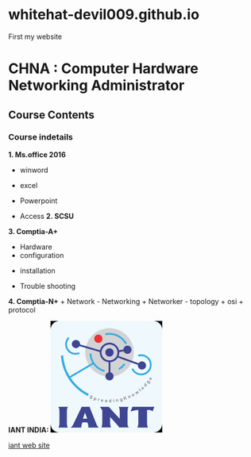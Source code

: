 # whitehat-devil009.github.io
First my website
# CHNA : Computer Hardware Networking Administrator
## Course Contents
### Course indetails

**1. Ms.office 2016**
  + winword
  - excel
  + Powerpoint
  - Access
 **2. SCSU**
 
 **3. Comptia-A+**
  + Hardware
  + configuration
  - installation
  + Trouble shooting 
  
  **4. Comptia-N+**
    + Network
    - Networking
    + Networker
    - topology
    + osi
    + protocol
    
   **IANT INDIA:**
     ![IANT](iant.png)
      
     
  [iant web site](https://www.iantindia.com/)
      
      


